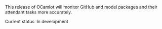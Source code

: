 This release of OCamlot will monitor GitHub and model
packages and their attendant tasks more accurately.

Current status: In development

